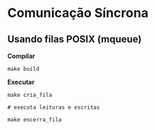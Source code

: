 # Comunicação Síncrona

## Usando filas POSIX (mqueue)

**Compilar**
```
make build
```

**Executar**
```
make cria_fila

# executa leituras e escritas

make encerra_fila
```

